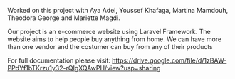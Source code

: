 Worked on this project with Aya Adel, Youssef Khafaga, Martina Mamdouh, Theodora George and Mariette Magdi.

Our project is an e-commerce website using Laravel Framework. The
website aims to help people buy anything from home. We can have
more than one vendor and the costumer can buy from any of their
products

For full documentation please visit: https://drive.google.com/file/d/1zBAW-PPdYf1bTKrzu1y32-rQIgXQAwPH/view?usp=sharing
